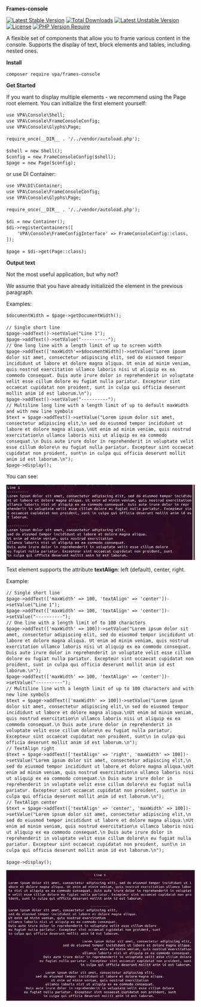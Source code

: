 **Frames-console**

[![Latest Stable Version](http://poser.pugx.org/vpa/frames-console/v)](https://packagist.org/packages/vpa/frames-console) [![Total Downloads](http://poser.pugx.org/vpa/frames-console/downloads)](https://packagist.org/packages/vpa/frames-console) [![Latest Unstable Version](http://poser.pugx.org/vpa/frames-console/v/unstable)](https://packagist.org/packages/vpa/frames-console) [![License](http://poser.pugx.org/vpa/frames-console/license)](https://packagist.org/packages/vpa/frames-console) [![PHP Version Require](http://poser.pugx.org/vpa/frames-console/require/php)](https://packagist.org/packages/vpa/frames-console)

A flexible set of components that allow you to frame various content in the console. Supports the display of text, block elements and tables, including nested ones.

**Install**
```
composer require vpa/frames-console
```

**Get Started**

If you want to display multiple elements - we recommend using the Page root element.
You can initialize the first element yourself:
```
use VPA\Console\Shell;
use VPA\Console\FrameConsoleConfig;
use VPA\Console\Glyphs\Page;

require_once(__DIR__ . '/../vendor/autoload.php');

$shell = new Shell();
$config = new FrameConsoleConfig($shell);
$page = new Page($config);
```
or use DI Container:
```
use VPA\DI\Container;
use VPA\Console\FrameConsoleConfig;
use VPA\Console\Glyphs\Page;

require_once(__DIR__ . '/../vendor/autoload.php');

$di = new Container();
$di->registerContainers([
    'VPA\Console\FrameConfigInterface' => FrameConsoleConfig::class,
]);

$page = $di->get(Page::class);
```

**Output text**

Not the most useful application, but why not?

We assume that you have already initialized the element in the previous paragraph.

Examples:
```
$documentWidth = $page->getDocumentWidth();

// Single short line
$page->addText()->setValue("Line 1");
$page->addText()->setValue("----------");
// One long line with a length limit of up to screen width
$page->addText(['maxWidth'=>$documentWidth])->setValue("Lorem ipsum dolor sit amet, consectetur adipiscing elit, sed do eiusmod tempor incididunt ut labore et dolore magna aliqua. Ut enim ad minim veniam, quis nostrud exercitation ullamco laboris nisi ut aliquip ex ea commodo consequat. Duis aute irure dolor in reprehenderit in voluptate velit esse cillum dolore eu fugiat nulla pariatur. Excepteur sint occaecat cupidatat non proident, sunt in culpa qui officia deserunt mollit anim id est laborum.\n");
$page->addText()->setValue("----------");
// Multiline long line with a length limit of up to default maxWidth and with new line symbols
$text = $page->addText()->setValue("Lorem ipsum dolor sit amet, consectetur adipiscing elit,\n sed do eiusmod tempor incididunt ut labore et dolore magna aliqua.\nUt enim ad minim veniam, quis nostrud exercitation\n ullamco laboris nisi ut aliquip ex ea commodo consequat.\n Duis aute irure dolor in reprehenderit in voluptate velit esse cillum dolore\n eu fugiat nulla pariatur. Excepteur sint occaecat cupidatat non proident, sunt\n in culpa qui officia deserunt mollit anim id est laborum.\n");
$page->display();
```
You can see:

![Screenshot of Text example](docs/text.png)

Text element supports the attribute __textAlign__: left (default), center, right.

Example:
```
// Single short line
$page->addText(['maxWidth' => 100, 'textAlign' => 'center'])->setValue("Line 1");
$page->addText(['maxWidth' => 100, 'textAlign' => 'center'])->setValue("----------");
// One line with a length limit of to 100 characters
$page->addText(['maxWidth' => 100])->setValue("Lorem ipsum dolor sit amet, consectetur adipiscing elit, sed do eiusmod tempor incididunt ut labore et dolore magna aliqua. Ut enim ad minim veniam, quis nostrud exercitation ullamco laboris nisi ut aliquip ex ea commodo consequat. Duis aute irure dolor in reprehenderit in voluptate velit esse cillum dolore eu fugiat nulla pariatur. Excepteur sint occaecat cupidatat non proident, sunt in culpa qui officia deserunt mollit anim id est laborum.\n");
$page->addText(['maxWidth' => 100, 'textAlign' => 'center'])->setValue("----------");
// Multiline line with a length limit of up to 100 characters and with new line symbols
$text = $page->addText(['maxWidth' => 100])->setValue("Lorem ipsum dolor sit amet, consectetur adipiscing elit,\n sed do eiusmod tempor incididunt ut labore et dolore magna aliqua.\nUt enim ad minim veniam, quis nostrud exercitation\n ullamco laboris nisi ut aliquip ex ea commodo consequat.\n Duis aute irure dolor in reprehenderit in voluptate velit esse cillum dolore\n eu fugiat nulla pariatur. Excepteur sint occaecat cupidatat non proident, sunt\n in culpa qui officia deserunt mollit anim id est laborum.\n");
// TextAlign right
$text = $page->addText(['textAlign' => 'right', 'maxWidth' => 100])->setValue("Lorem ipsum dolor sit amet, consectetur adipiscing elit,\n sed do eiusmod tempor incididunt ut labore et dolore magna aliqua.\nUt enim ad minim veniam, quis nostrud exercitation\n ullamco laboris nisi ut aliquip ex ea commodo consequat.\n Duis aute irure dolor in reprehenderit in voluptate velit esse cillum dolore\n eu fugiat nulla pariatur. Excepteur sint occaecat cupidatat non proident, sunt\n in culpa qui officia deserunt mollit anim id est laborum.\n");
// TextAlign center
$text = $page->addText(['textAlign' => 'center', 'maxWidth' => 100])->setValue("Lorem ipsum dolor sit amet, consectetur adipiscing elit,\n sed do eiusmod tempor incididunt ut labore et dolore magna aliqua.\nUt enim ad minim veniam, quis nostrud exercitation\n ullamco laboris nisi ut aliquip ex ea commodo consequat.\n Duis aute irure dolor in reprehenderit in voluptate velit esse cillum dolore\n eu fugiat nulla pariatur. Excepteur sint occaecat cupidatat non proident, sunt\n in culpa qui officia deserunt mollit anim id est laborum.\n");

$page->display();
```

![Screenshot of Text example](docs/textWithAlign.png)
